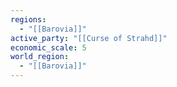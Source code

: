 ```yaml
---
regions:
  - "[[Barovia]]"
active_party: "[[Curse of Strahd]]"
economic_scale: 5
world_region:
  - "[[Barovia]]"
---
```








